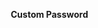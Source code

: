 <img src="https://cdn-icons-png.flaticon.com/512/1384/1384060.png" width="10" height="10"><a>**Custom Password**</a>
